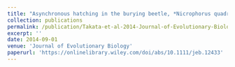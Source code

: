 ```yaml
---
title: "Asynchronous hatching in the burying beetle, *Nicrophorus quadripunctatus*, maximizes parental fitness"
collection: publications
permalink: /publication/Takata-et-al-2014-Journal-of-Evolutionary-Biology
excerpt: ''
date: 2014-09-01
venue: 'Journal of Evolutionary Biology'
paperurl: 'https://onlinelibrary.wiley.com/doi/abs/10.1111/jeb.12433'
---
```


<!-- 論文の要約・解説など入れたければここ打つ -->
